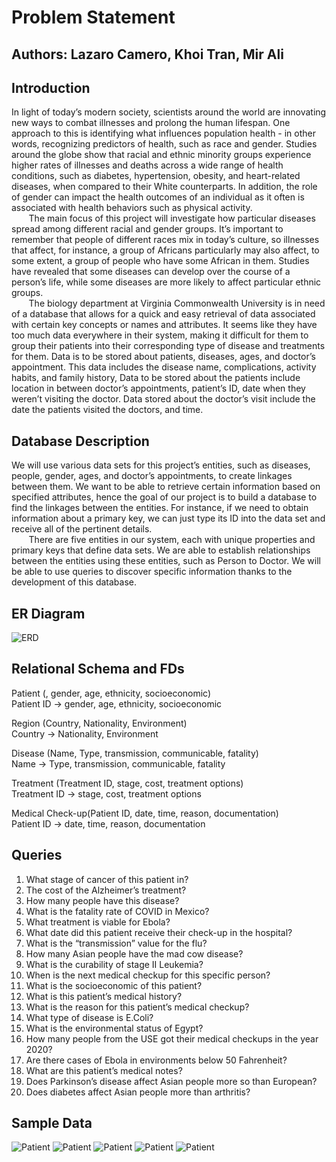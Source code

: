 # Problem Statement
## Authors: Lazaro Camero, Khoi Tran, Mir Ali

## Introduction

In light of today’s modern society, scientists around the world are innovating new ways to combat illnesses and prolong the human lifespan. One approach to this is identifying what influences population health - in other words, recognizing predictors of health, such as race and gender. Studies around the globe show that racial and ethnic minority groups experience higher rates of illnesses and deaths across a wide range of health conditions, such as diabetes, hypertension, obesity, and heart-related diseases, when compared to their White counterparts. In addition, the role of gender can impact the health outcomes of an individual as it often is associated with health behaviors such as physical activity.<br />
&nbsp; &nbsp; &nbsp; &nbsp;The main focus of this project will investigate how particular diseases spread among different racial and gender groups. It’s important to remember that people of different races mix in today’s culture, so illnesses that affect, for instance, a group of Africans particularly may also affect, to some extent, a group of people who have some African in them. Studies have revealed that some diseases can develop over the course of a person’s life, while some diseases are more likely to affect particular ethnic groups.<br />
&nbsp; &nbsp; &nbsp; &nbsp;The biology department at Virginia Commonwealth University is in need of a database that allows for a quick and easy retrieval of data associated with certain key concepts or names and attributes. It seems like they have too much data everywhere in their system, making it difficult for them to group their patients into their corresponding type of disease and treatments for them. Data is to be stored about patients, diseases, ages, and doctor’s appointment. This data includes the disease name, complications, activity habits, and family history, Data to be stored about the patients include location in between doctor’s appointments, patient’s ID, date when they weren’t visiting the doctor. Data stored about the doctor’s visit include the date the patients visited the doctors, and time.

## Database Description
We will use various data sets for this project’s entities, such as diseases, people, gender, ages, and doctor’s appointments, to create linkages between them. We want to be able to retrieve certain information based on specified attributes, hence the goal of our project is to build a database to find the linkages between the entities. For instance, if we need to obtain information about a primary key, we can just type its ID into the data set and receive all of the pertinent details.<br />
&nbsp; &nbsp; &nbsp; &nbsp;There are five entities in our system, each with unique properties and primary keys that define data sets. We are able to establish relationships between the entities using these entities, such as Person to Doctor. We will be able to use queries to discover specific information thanks to the development of this database. 

## ER Diagram
![ERD](updated_ER.drawio-1.png)

## Relational Schema and FDs

Patient (<insPatient ID>, gender, age, ethnicity, socioeconomic)<br />
Patient ID -> gender, age, ethnicity, socioeconomic

Region (Country, Nationality, Environment)<br />
Country -> Nationality, Environment

Disease (Name, Type, transmission, communicable, fatality)<br />
Name -> Type, transmission, communicable, fatality

Treatment (Treatment ID, stage, cost, treatment options)<br />
Treatment ID -> stage, cost, treatment options

Medical Check-up(Patient ID, date, time, reason, documentation)<br />
Patient ID -> date, time, reason, documentation

## Queries
1. What stage of cancer of this patient in?
2. The cost of the Alzheimer’s treatment?
3. How many people have this disease?
4. What is the fatality rate of COVID in Mexico?
5. What treatment is viable for Ebola?
6. What date did this patient receive their check-up in the hospital?
7. What is the “transmission” value for the flu?
8. How many Asian people have the mad cow disease?
9. What is the curability of stage II Leukemia?
10. When is the next medical checkup for this specific person?
11. What is the socioeconomic of this patient?
12. What is this patient’s medical history?
13. What is the reason for this patient’s medical checkup?
14. What type of disease is E.Coli?
15. What is the environmental status of Egypt?
16. How many people from the USE got their medical checkups in the year 2020?
17. Are there cases of Ebola in environments below 50 Fahrenheit?
18. What are this patient’s medical notes?
19. Does Parkinson’s disease affect Asian people more so than European?
20. Does diabetes affect Asian people more than arthritis?

## Sample Data
![Patient](./Patient.png)
![Patient](./medical_checkups-1.png)
![Patient](./Region-1.png)
![Patient](./Disease-1.png)
![Patient](./Treatment-1.png)
